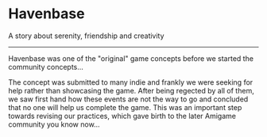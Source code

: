 # Havenbase

A story about serenity, friendship and creativity

---

Havenbase was one of the "original" game concepts before we started the community concepts...

The concept was submitted to many indie and frankly we were seeking for help rather than showcasing the game. After being regected by all of them, we saw first hand how these events are not the way to go and concluded that no one will help us complete the game. This was an important step towards revising our practices, which gave birth to the later Amigame community you know now...



